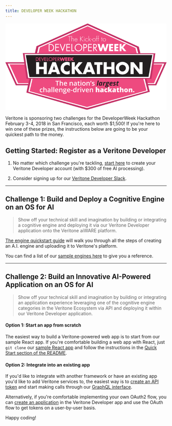 ```yaml
---
title: DEVELOPER WEEK HACKATHON
---
```


<img src="developer-week-hackathon-banner.png" />

Veritone is sponsoring two challenges for the DeveloperWeek Hackathon 
February 3-4, 2018 in San Francisco, each worth $1,500!
If you're here to win one of these prizes, the instructions below are going
to be your quickest path to the money.

## Getting Started: Register as a Veritone Developer

1. No matter which challenge you're tackling, 
[start here](https://www.veritone.com/onboarding/#/signUp?type=developer) 
to create your Veritone Developer account (with $300 of free AI processing).

2. Consider signing up for our [Veritone Developer Slack](https://chat.veritone.com).

---

## Challenge 1: Build and Deploy a Cognitive Engine on an OS for AI

> Show off your technical skill and imagination by building or integrating 
> a cognitive engine and deploying it via our Veritone Developer application 
> onto the Veritone aiWARE platform.

[The engine quickstart guide](/engines/quick-start/step-1-create-an-engine/)
will walk you through all the steps of creating an A.I. engine and uploading
it to Veritone's platform.

You can find a list of our [sample engines here](/engines/sample-engines/) to
give you a reference.

---

## Challenge 2: Build an Innovative AI-Powered Application on an OS for AI

> Show off your technical skill and imagination by building or integrating 
> an application experience leveraging one of the cognitive engine categories 
> in the Veritone Ecosystem via API and deploying it within our Veritone 
> Developer application.

#### Option 1: Start an app from scratch

The easiest way to build a Veritone-powered web app is to start from our 
sample React app.  If you're comfortable building a web app with React,
just `git clone` our [sample React app](https://github.com/veritone/veritone-sample-app-react)
and follow the instructions in the [Quick Start section of the README](https://github.com/veritone/veritone-sample-app-react#quick-start).

#### Option 2: Integrate into an existing app

If you'd like to integrate with another framework or have an existing app you'd
like to add Veritone services to, the easiest way is to [create an API token](/apis/authentication/) 
and start making calls through our [GraphQL interface](/apis/using-graphql/).

Alternatively, if you're comfortable implementing your own OAuth2 flow, 
you can [create an application](/applications/quick-start/step-1/) in the 
Veritone Developer app and use the OAuth flow to get tokens on a user-by-user 
basis.

Happy coding!
